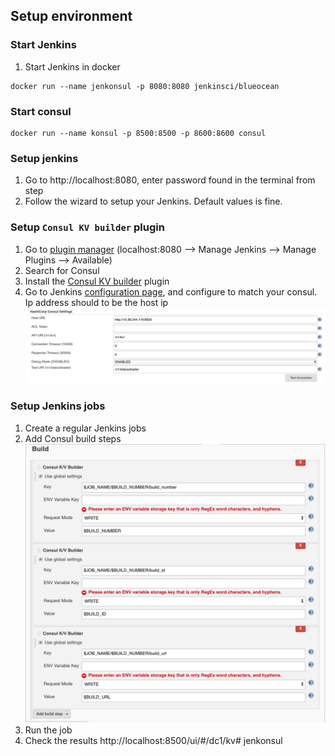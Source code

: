 

## Setup environment

### Start Jenkins
1. Start Jenkins in docker
```
docker run --name jenkonsul -p 8080:8080 jenkinsci/blueocean
```

### Start consul
```
docker run --name konsul -p 8500:8500 -p 8600:8600 consul
```

### Setup jenkins
1. Go to http://localhost:8080, enter password found in the terminal from step 
3. Follow the wizard to setup your Jenkins. Default values is fine.

### Setup `Consul KV builder` plugin
1. Go to [plugin manager](http://localhost:8080/pluginManager/available) (localhost:8080 --> Manage Jenkins --> Manage Plugins --> Available)
2. Search for Consul
4. Install the [Consul KV builder](https://wiki.jenkins.io/display/JENKINS/Consul-KV-Builder+Plugin) plugin
5. Go to Jenkins [configuration page](http://localhost:8080/configure), and configure to match your consul. Ip address should to be the host ip
![alt text](jenkins_plugin_settings.png "Example configuration" )

### Setup Jenkins jobs
1. Create a regular Jenkins jobs
2. Add Consul build steps
![alt text](jenkins_build_step.png "Example configuration" )
3. Run the job
4. Check the results http://localhost:8500/ui/#/dc1/kv# jenkonsul
